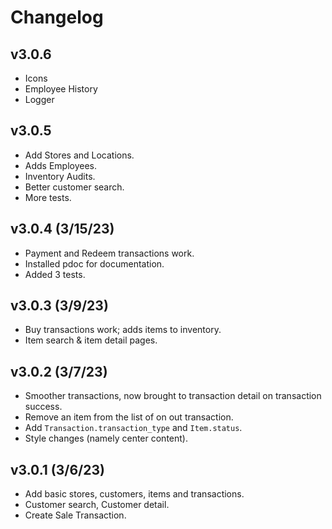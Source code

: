 # Changelog

## v3.0.6

- Icons
- Employee History
- Logger

## v3.0.5

- Add Stores and Locations.
- Adds Employees.
- Inventory Audits.
- Better customer search.
- More tests.

## v3.0.4 (3/15/23)

- Payment and Redeem transactions work.
- Installed pdoc for documentation.
- Added 3 tests.

## v3.0.3 (3/9/23)

- Buy transactions work; adds items to inventory.
- Item search & item detail pages.

## v3.0.2 (3/7/23)

- Smoother transactions, now brought to transaction detail on transaction success.
- Remove an item from the list of on out transaction.
- Add `Transaction.transaction_type` and `Item.status`.
- Style changes (namely center content).

## v3.0.1 (3/6/23)

- Add basic stores, customers, items and transactions.
- Customer search, Customer detail.
- Create Sale Transaction.